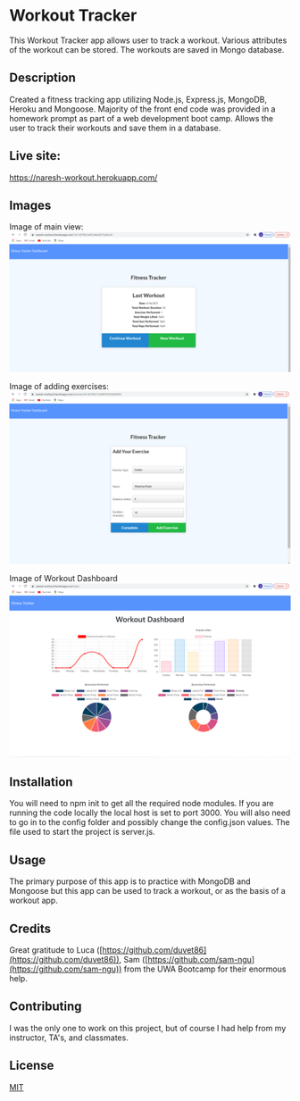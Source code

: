 # Workout Tracker
This Workout Tracker app allows user to track a workout. Various attributes of the workout can be stored. The workouts are saved in  Mongo database.

## Description 
Created a fitness tracking app utilizing Node.js, Express.js, MongoDB, Heroku and Mongoose. Majority of the front end code was provided in a homework prompt as part of a web development boot camp. Allows the user to track their workouts and save them in a database.

## Live site: 
https://naresh-workout.herokuapp.com/

## Images
Image of main view:
![Image of user's view when you visit the site](./public/images/main-view.png)

Image of adding exercises:
![Image of user's view when adding an exercise](./public/images/exercise-view.png)

Image of Workout Dashboard
![Image of user's view when looking at the Workout Dashboard](./public/images/workout-dashboard.png)

## Installation 
You will need to npm init to get all the required node modules. If you are running the code locally the local host is set to port 3000. You will also need to go in to the config folder and possibly change the config.json values. The file used to start the project is server.js.

## Usage 
The primary purpose of this app is to practice with MongoDB and Mongoose but this app can be used to track a workout, or as the basis of a workout app.

## Credits 
Great gratitude to Luca ([https://github.com/duvet86](https://github.com/duvet86)), Sam ([https://github.com/sam-ngu](https://github.com/sam-ngu)) from the UWA Bootcamp for their enormous help.
## Contributing 
I was the only one to work on this project, but of course I had help from my instructor, TA's, and classmates.

## License
[MIT](https://choosealicense.com/licenses/mit/)
